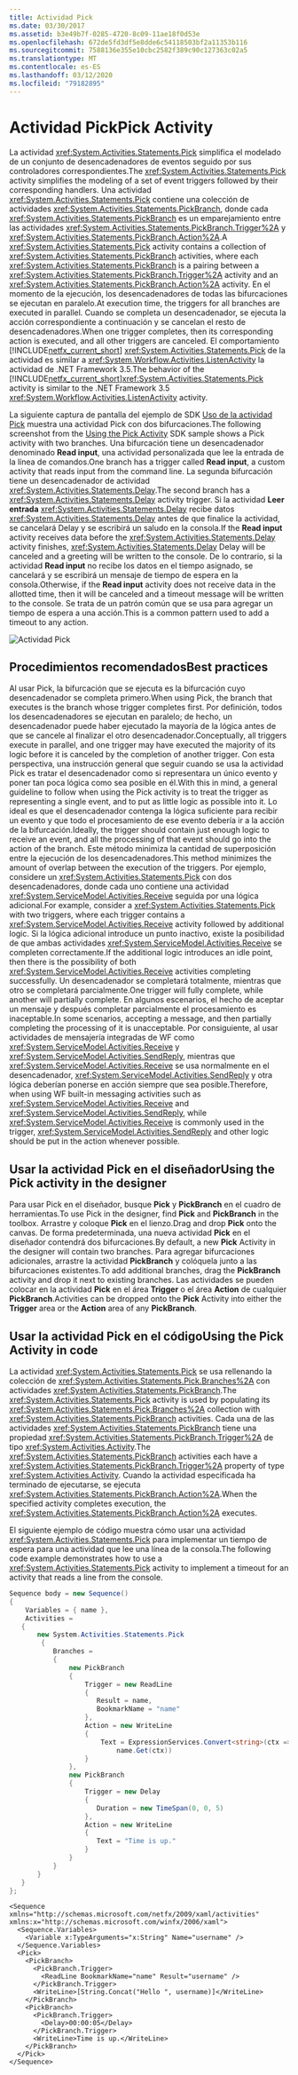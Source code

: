 ```yaml
---
title: Actividad Pick
ms.date: 03/30/2017
ms.assetid: b3e49b7f-0285-4720-8c09-11ae18f0d53e
ms.openlocfilehash: 672de5fd3df5e8dde6c54118503bf2a11353b116
ms.sourcegitcommit: 7588136e355e10cbc2582f389c90c127363c02a5
ms.translationtype: MT
ms.contentlocale: es-ES
ms.lasthandoff: 03/12/2020
ms.locfileid: "79182895"
---
```

# <a name="pick-activity"></a><span data-ttu-id="56234-102">Actividad Pick</span><span class="sxs-lookup"><span data-stu-id="56234-102">Pick Activity</span></span>
<span data-ttu-id="56234-103">La actividad <xref:System.Activities.Statements.Pick> simplifica el modelado de un conjunto de desencadenadores de eventos seguido por sus controladores correspondientes.</span><span class="sxs-lookup"><span data-stu-id="56234-103">The <xref:System.Activities.Statements.Pick> activity simplifies the modeling of a set of event triggers followed by their corresponding handlers.</span></span>  <span data-ttu-id="56234-104">Una actividad <xref:System.Activities.Statements.Pick> contiene una colección de actividades <xref:System.Activities.Statements.PickBranch>, donde cada <xref:System.Activities.Statements.PickBranch> es un emparejamiento entre las actividades <xref:System.Activities.Statements.PickBranch.Trigger%2A> y <xref:System.Activities.Statements.PickBranch.Action%2A>.</span><span class="sxs-lookup"><span data-stu-id="56234-104">A <xref:System.Activities.Statements.Pick> activity contains a collection of <xref:System.Activities.Statements.PickBranch> activities, where each <xref:System.Activities.Statements.PickBranch> is a pairing between a <xref:System.Activities.Statements.PickBranch.Trigger%2A> activity and an <xref:System.Activities.Statements.PickBranch.Action%2A> activity.</span></span>  <span data-ttu-id="56234-105">En el momento de la ejecución, los desencadenadores de todas las bifurcaciones se ejecutan en paralelo.</span><span class="sxs-lookup"><span data-stu-id="56234-105">At execution time, the triggers for all branches are executed in parallel.</span></span>  <span data-ttu-id="56234-106">Cuando se completa un desencadenador, se ejecuta la acción correspondiente a continuación y se cancelan el resto de desencadenadores.</span><span class="sxs-lookup"><span data-stu-id="56234-106">When one trigger completes, then its corresponding action is executed, and all other triggers are canceled.</span></span>  <span data-ttu-id="56234-107">El comportamiento [!INCLUDE[netfx_current_short](../../../includes/netfx-current-short-md.md)] <xref:System.Activities.Statements.Pick> de la actividad es similar a <xref:System.Workflow.Activities.ListenActivity> la actividad de .NET Framework 3.5.</span><span class="sxs-lookup"><span data-stu-id="56234-107">The behavior of the [!INCLUDE[netfx_current_short](../../../includes/netfx-current-short-md.md)]<xref:System.Activities.Statements.Pick> activity is similar to the .NET Framework 3.5 <xref:System.Workflow.Activities.ListenActivity> activity.</span></span>  
  
 <span data-ttu-id="56234-108">La siguiente captura de pantalla del ejemplo de SDK [Uso de la actividad Pick](./samples/using-the-pick-activity.md) muestra una actividad Pick con dos bifurcaciones.</span><span class="sxs-lookup"><span data-stu-id="56234-108">The following screenshot from the [Using the Pick Activity](./samples/using-the-pick-activity.md) SDK sample shows a Pick activity with two branches.</span></span>  <span data-ttu-id="56234-109">Una bifurcación tiene un desencadenador denominado **Read input**, una actividad personalizada que lee la entrada de la línea de comandos.</span><span class="sxs-lookup"><span data-stu-id="56234-109">One branch has a trigger called **Read input**, a custom activity that reads input from the command line.</span></span> <span data-ttu-id="56234-110">La segunda bifurcación tiene un desencadenador de actividad <xref:System.Activities.Statements.Delay>.</span><span class="sxs-lookup"><span data-stu-id="56234-110">The second branch has a <xref:System.Activities.Statements.Delay> activity trigger.</span></span> <span data-ttu-id="56234-111">Si la actividad **Leer entrada** <xref:System.Activities.Statements.Delay> recibe datos <xref:System.Activities.Statements.Delay> antes de que finalice la actividad, se cancelará Delay y se escribirá un saludo en la consola.</span><span class="sxs-lookup"><span data-stu-id="56234-111">If the **Read input** activity receives data before the <xref:System.Activities.Statements.Delay> activity finishes, <xref:System.Activities.Statements.Delay> Delay will be canceled and a greeting will be written to the console.</span></span>  <span data-ttu-id="56234-112">De lo contrario, si la actividad **Read input** no recibe los datos en el tiempo asignado, se cancelará y se escribirá un mensaje de tiempo de espera en la consola.</span><span class="sxs-lookup"><span data-stu-id="56234-112">Otherwise, if the **Read input** activity does not receive data in the allotted time, then it will be canceled and a timeout message will be written to the console.</span></span>  <span data-ttu-id="56234-113">Se trata de un patrón común que se usa para agregar un tiempo de espera a una acción.</span><span class="sxs-lookup"><span data-stu-id="56234-113">This is a common pattern used to add a timeout to any action.</span></span>  
  
 ![Actividad Pick](./media/pick-activity/pick-activity-two-branches.jpg)  
  
## <a name="best-practices"></a><span data-ttu-id="56234-115">Procedimientos recomendados</span><span class="sxs-lookup"><span data-stu-id="56234-115">Best practices</span></span>  
 <span data-ttu-id="56234-116">Al usar Pick, la bifurcación que se ejecuta es la bifurcación cuyo desencadenador se completa primero.</span><span class="sxs-lookup"><span data-stu-id="56234-116">When using Pick, the branch that executes is the branch whose trigger completes first.</span></span>  <span data-ttu-id="56234-117">Por definición, todos los desencadenadores se ejecutan en paralelo; de hecho, un desencadenador puede haber ejecutado la mayoría de la lógica antes de que se cancele al finalizar el otro desencadenador.</span><span class="sxs-lookup"><span data-stu-id="56234-117">Conceptually, all triggers execute in parallel, and one trigger may have executed the majority of its logic before it is canceled by the completion of another trigger.</span></span>  <span data-ttu-id="56234-118">Con esta perspectiva, una instrucción general que seguir cuando se usa la actividad Pick es tratar el desencadenador como si representara un único evento y poner tan poca lógica como sea posible en él.</span><span class="sxs-lookup"><span data-stu-id="56234-118">With this in mind, a general guideline to follow when using the Pick activity is to treat the trigger as representing a single event, and to put as little logic as possible into it.</span></span>  <span data-ttu-id="56234-119">Lo ideal es que el desencadenador contenga la lógica suficiente para recibir un evento y que todo el procesamiento de ese evento debería ir a la acción de la bifurcación.</span><span class="sxs-lookup"><span data-stu-id="56234-119">Ideally, the trigger should contain just enough logic to receive an event, and all the processing of that event should go into the action of the branch.</span></span>  <span data-ttu-id="56234-120">Este método minimiza la cantidad de superposición entre la ejecución de los desencadenadores.</span><span class="sxs-lookup"><span data-stu-id="56234-120">This method minimizes the amount of overlap between the execution of the triggers.</span></span>  <span data-ttu-id="56234-121">Por ejemplo, considere un <xref:System.Activities.Statements.Pick> con dos desencadenadores, donde cada uno contiene una actividad <xref:System.ServiceModel.Activities.Receive> seguida por una lógica adicional.</span><span class="sxs-lookup"><span data-stu-id="56234-121">For example, consider a <xref:System.Activities.Statements.Pick> with two triggers, where each trigger contains a <xref:System.ServiceModel.Activities.Receive> activity followed by additional logic.</span></span>  <span data-ttu-id="56234-122">Si la lógica adicional introduce un punto inactivo, existe la posibilidad de que ambas actividades <xref:System.ServiceModel.Activities.Receive> se completen correctamente.</span><span class="sxs-lookup"><span data-stu-id="56234-122">If the additional logic introduces an idle point, then there is the possibility of both <xref:System.ServiceModel.Activities.Receive> activities completing successfully.</span></span>  <span data-ttu-id="56234-123">Un desencadenador se completará totalmente, mientras que otro se completará parcialmente.</span><span class="sxs-lookup"><span data-stu-id="56234-123">One trigger will fully complete, while another will partially complete.</span></span>  <span data-ttu-id="56234-124">En algunos escenarios, el hecho de aceptar un mensaje y después completar parcialmente el procesamiento es inaceptable.</span><span class="sxs-lookup"><span data-stu-id="56234-124">In some scenarios, accepting a message, and then partially completing the processing of it is unacceptable.</span></span>  <span data-ttu-id="56234-125">Por consiguiente, al usar actividades de mensajería integradas de WF como <xref:System.ServiceModel.Activities.Receive> y <xref:System.ServiceModel.Activities.SendReply>, mientras que <xref:System.ServiceModel.Activities.Receive> se usa normalmente en el desencadenador, <xref:System.ServiceModel.Activities.SendReply> y otra lógica deberían ponerse en acción siempre que sea posible.</span><span class="sxs-lookup"><span data-stu-id="56234-125">Therefore, when using WF built-in messaging activities such as <xref:System.ServiceModel.Activities.Receive> and <xref:System.ServiceModel.Activities.SendReply>, while <xref:System.ServiceModel.Activities.Receive> is commonly used in the trigger, <xref:System.ServiceModel.Activities.SendReply> and other logic should be put in the action whenever possible.</span></span>  
  
## <a name="using-the-pick-activity-in-the-designer"></a><span data-ttu-id="56234-126">Usar la actividad Pick en el diseñador</span><span class="sxs-lookup"><span data-stu-id="56234-126">Using the Pick activity in the designer</span></span>  
 <span data-ttu-id="56234-127">Para usar Pick en el diseñador, busque **Pick** y **PickBranch** en el cuadro de herramientas.</span><span class="sxs-lookup"><span data-stu-id="56234-127">To use Pick in the designer, find **Pick** and **PickBranch** in the toolbox.</span></span>  <span data-ttu-id="56234-128">Arrastre y coloque **Pick** en el lienzo.</span><span class="sxs-lookup"><span data-stu-id="56234-128">Drag and drop **Pick** onto the canvas.</span></span>  <span data-ttu-id="56234-129">De forma predeterminada, una nueva actividad **Pick** en el diseñador contendrá dos bifurcaciones.</span><span class="sxs-lookup"><span data-stu-id="56234-129">By default, a new **Pick** Activity in the designer will contain two branches.</span></span>  <span data-ttu-id="56234-130">Para agregar bifurcaciones adicionales, arrastre la actividad **PickBranch** y colóquela junto a las bifurcaciones existentes.</span><span class="sxs-lookup"><span data-stu-id="56234-130">To add additional branches, drag the **PickBranch** activity and drop it next to existing branches.</span></span> <span data-ttu-id="56234-131">Las actividades se pueden colocar en la actividad **Pick** en el área **Trigger** o el área **Action** de cualquier **PickBranch**.</span><span class="sxs-lookup"><span data-stu-id="56234-131">Activities can be dropped onto the **Pick** Activity into either the **Trigger** area or the **Action** area of any **PickBranch**.</span></span>  
  
## <a name="using-the-pick-activity-in-code"></a><span data-ttu-id="56234-132">Usar la actividad Pick en el código</span><span class="sxs-lookup"><span data-stu-id="56234-132">Using the Pick Activity in code</span></span>  
 <span data-ttu-id="56234-133">La actividad <xref:System.Activities.Statements.Pick> se usa rellenando la colección de <xref:System.Activities.Statements.Pick.Branches%2A> con actividades <xref:System.Activities.Statements.PickBranch>.</span><span class="sxs-lookup"><span data-stu-id="56234-133">The <xref:System.Activities.Statements.Pick> activity is used by populating its <xref:System.Activities.Statements.Pick.Branches%2A> collection with <xref:System.Activities.Statements.PickBranch> activities.</span></span> <span data-ttu-id="56234-134">Cada una de las actividades <xref:System.Activities.Statements.PickBranch> tiene una propiedad <xref:System.Activities.Statements.PickBranch.Trigger%2A> de tipo <xref:System.Activities.Activity>.</span><span class="sxs-lookup"><span data-stu-id="56234-134">The <xref:System.Activities.Statements.PickBranch> activities each have a <xref:System.Activities.Statements.PickBranch.Trigger%2A> property of type <xref:System.Activities.Activity>.</span></span> <span data-ttu-id="56234-135">Cuando la actividad especificada ha terminado de ejecutarse, se ejecuta <xref:System.Activities.Statements.PickBranch.Action%2A>.</span><span class="sxs-lookup"><span data-stu-id="56234-135">When the specified activity completes execution, the <xref:System.Activities.Statements.PickBranch.Action%2A> executes.</span></span>  
  
 <span data-ttu-id="56234-136">El siguiente ejemplo de código muestra cómo usar una actividad <xref:System.Activities.Statements.Pick> para implementar un tiempo de espera para una actividad que lee una línea de la consola.</span><span class="sxs-lookup"><span data-stu-id="56234-136">The following code example demonstrates how to use a <xref:System.Activities.Statements.Pick> activity to implement a timeout for an activity that reads a line from the console.</span></span>  
  
```csharp  
Sequence body = new Sequence()  
{  
    Variables = { name },  
    Activities =
   {  
       new System.Activities.Statements.Pick  
        {  
           Branches =
           {  
               new PickBranch  
               {  
                   Trigger = new ReadLine  
                   {  
                      Result = name,  
                      BookmarkName = "name"  
                   },  
                   Action = new WriteLine
                   {
                       Text = ExpressionServices.Convert<string>(ctx => "Hello " +
                           name.Get(ctx))
                   }  
               },  
               new PickBranch  
               {  
                   Trigger = new Delay  
                   {  
                      Duration = new TimeSpan(0, 0, 5)  
                   },  
                   Action = new WriteLine  
                   {  
                      Text = "Time is up."  
                   }  
               }  
           }  
       }  
   }  
};  
```  
  
```xaml  
<Sequence xmlns="http://schemas.microsoft.com/netfx/2009/xaml/activities" xmlns:x="http://schemas.microsoft.com/winfx/2006/xaml">  
  <Sequence.Variables>  
    <Variable x:TypeArguments="x:String" Name="username" />  
  </Sequence.Variables>  
  <Pick>  
    <PickBranch>  
      <PickBranch.Trigger>  
        <ReadLine BookmarkName="name" Result="username" />  
      </PickBranch.Trigger>  
      <WriteLine>[String.Concat("Hello ", username)]</WriteLine>  
    </PickBranch>  
    <PickBranch>  
      <PickBranch.Trigger>  
        <Delay>00:00:05</Delay>  
      </PickBranch.Trigger>  
      <WriteLine>Time is up.</WriteLine>  
    </PickBranch>  
  </Pick>  
</Sequence>  
```
